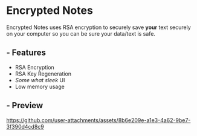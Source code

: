 # Encrypted Notes
Encrypted Notes uses RSA encryption to securely save **your** text securely on your computer so you can be sure your data/text is safe.

## - Features
- RSA Encryption
- RSA Key Regeneration
- *Some what sleek* UI
- Low memory usage

## - Preview


https://github.com/user-attachments/assets/8b6e209e-a1e3-4a62-9be7-3f390d4cd8c9


